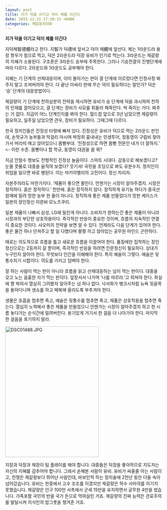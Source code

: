 ```yaml
---
layout: post
title: 지가 덕을 이기고 덕이 체를 이긴다
date: 2015-12-21 17:20:13 +0900
categories: 깨달음의대화
---
```

**지가 덕을 이기고 덕이 체를 이긴다** 

  


지덕체智德體라고 한다. 지智가 덕德에 앞서고 덕이 체體에 앞선다. 체는 1라운드라 용장 항우가 힘으로 먹고, 덕은 2라운드라 덕장 유비가 인기로 먹는다. 3라운드는 제갈량의 지혜가 소용된다. 구조론은 3라운드 승부에 주목한다. 그러나 기승전결의 진행단계에 따라 다르다. 2라운드와 1라운드도 공부해야 한다. 

  


지혜는 기 단계의 선제대응이며, 이미 돌아가는 판이 결 단계에 이르렀다면 인정사정 봐주지 말고 조져버려야 한다. 다 끝난 아싸리 판에 무슨 덕이 필요하다는 말인가? 덕은 ‘승’ 단계의 대응방법이다.

  


제갈량이 기 단계에 천하삼분의 전략을 제시하면 유비가 승 단계에 덕을 과시하여 천하의 인재를 끌어모으고, 결 단계는 장비가 사모를 휘둘러 패죽인다. 싹 죽이는 거다. 봐주는 거 없다. 지금이 어느 단계인지를 봐야 한다. 월드컵 앞으로 3년 남았으면 제갈량이 필요하고, 일주일 남았으면 관우, 장비가 필요하다. 그때그때 다르다. 

  


한국 정치인들은 진정성 타령에 빠져 있다. 진정성은 유비가 덕으로 먹는 2라운드 판인데, 손학규가 농부들과 막걸리 마시며 박정희 흉내내는 민생투어, 정동영이 구럼비 찾아가서 머리띠 매고 앉아있으니 몸빵부대. ‘진정성으로 하면 몸빵 전문인 내가 더 잘하지.’ <- 이런 수준. 몸빵이나 할 학규, 동영이 대권을 꿈 꿔? 

  


지금 안철수 행보도 전형적인 진정성 놀음이다. 스마트 시대다. 감동으로 해보겠다고? 눈물 콧물로 대중을 움직여 보겠다? 웃기셔! 국민을 초딩으로 봐도 유분수지. 정치인이 위엄을 잃으면 바로 팽된다. 이는 마키아벨리의 고전이다. 정신 차리자. 

  


자본주의라도 마찬가지다. ‘제품이 좋으면 팔린다. 언젠가는 시장이 알아주겠지. 시장은 정직하다. 흙은 정직하다.’ 천만에. 흙은 정직하지 않다. 정직하게 유기농 하다가 중국산 참깨에 밀려 망한 농부 한 둘이 아니다. 정직하게 좋은 제품 만들었다가 망한 케이스가 일본의 장인정신 이른바 모노즈쿠리. 

  


일본 제품이 나빠서 삼성, LG에 밀린게 아니다. 소비자가 원하는건 좋은 제품이 아니라 시장과의 부단한 상호작용이다. 즉각적인 반응이 중요한 것이며, 흐름의 지속적인 연결이 중요한 것이다. 샤오미의 전략을 보면 알 수 있다. 언제라도 다음 단계가 있어야 한다. 좋은 물건 하나 던져주고 할 일 다했다며 팔짱 끼고 앉아있는 공무원 마인드 곤란하다. 

  


때로는 의도적으로 흐름을 틀고 새로운 흐름을 이끌어야 한다. 품질에만 집착하는 장인정신으로는 2등까지 갈 뿐이며, 즉각적인 반응을 하려면 인문정신이 필요하다. 상대가 누구인지 알아야 한다. 무엇보다 인간을 이해해야 한다. 특히 예술이 그렇다. 예술은 뒷통수치기 시합이다. 의도를 가지고 덤벼야 한다. 

  


잘 하는 사람이 먹는 판이 아니라 흐름을 읽고 선제대응하는 넘이 먹는 판이다. 대중을 갖고 노는 음흉한 자가 먹는 판이다. 앞장서서 나가며 ‘나를 따르라.’고 외쳐야 한다. 화실에 짱 박혀서 열심히 그려봤자 알아주는 넘 하나 없다. 낙서화가 뱅크시처럼 뉴욕 뒷골목을 돌아다니며 생쇼를 하고 페북에 올리도록 부추겨야 한다. 

  


생물은 호흡을 멈추면 죽고, 예술은 뒷통수를 멈추면 죽고, 제품은 상호작용을 멈추면 죽는다. 열심히 노력해서 좋은 제품을 만들었으니 언젠가는 시장이 알아주겠지 하고 한 시름 놓다가는 순식간에 밀려버린다. 용기있게 거기서 한 걸음 더 나아가야 한다. 마지막 한 걸음을 포기하지 말라.

  


  



<img src="assets/attach/images/198/511/650/DSC01488.JPG" alt="DSC01488.JPG" width="300" height="419" />   


  


지장과 덕장과 체장이 팀 플레이를 해야 합니다. 대중들은 덕장을 좋아하므로 지도자는 자신의 지혜를 감추어야 합니다. 그래서 손해본 사람이 유비. 유비가 싸울줄 아는 사람이고, 전쟁은 제갈량보다 뛰어난 사람인데, 바보인척 하는 정치술에 2천년 동안 다들 속아넘어갔습니다. 유비는 한중에서 고수 조조를 이겼지만 제갈량은 하수 사마의를 이기지 못했습니다. 제갈량은 인구 100만 서촉에서 군세 15만을 유지하면서 공무원 4만을 썼습니다. 가족포함 국민의 반을 국가 돈으로 먹여살린 거죠. 제갈량의 진짜 능력은 관료주의를 발달시켜 지식인의 밥그릇을 챙겨준 거죠.
